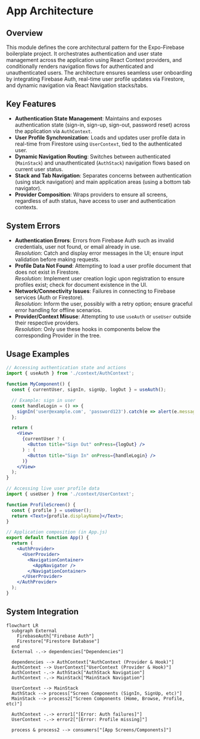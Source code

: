 # App Architecture

## Overview
This module defines the core architectural pattern for the Expo-Firebase boilerplate project. It orchestrates authentication and user state management across the application using React Context providers, and conditionally renders navigation flows for authenticated and unauthenticated users. The architecture ensures seamless user onboarding by integrating Firebase Auth, real-time user profile updates via Firestore, and dynamic navigation via React Navigation stacks/tabs.

## Key Features
- **Authentication State Management**: Maintains and exposes authentication state (sign-in, sign-up, sign-out, password reset) across the application via `AuthContext`.
- **User Profile Synchronization**: Loads and updates user profile data in real-time from Firestore using `UserContext`, tied to the authenticated user.
- **Dynamic Navigation Routing**: Switches between authenticated (`MainStack`) and unauthenticated (`AuthStack`) navigation flows based on current user status.
- **Stack and Tab Navigation**: Separates concerns between authentication (using stack navigation) and main application areas (using a bottom tab navigator).
- **Provider Composition**: Wraps providers to ensure all screens, regardless of auth status, have access to user and authentication contexts.

## System Errors
- **Authentication Errors**: Errors from Firebase Auth such as invalid credentials, user not found, or email already in use.  
  *Resolution*: Catch and display error messages in the UI; ensure input validation before making requests.
- **Profile Data Not Found**: Attempting to load a user profile document that does not exist in Firestore.  
  *Resolution*: Implement user creation logic upon registration to ensure profiles exist; check for document existence in the UI.
- **Network/Connectivity Issues**: Failures in connecting to Firebase services (Auth or Firestore).  
  *Resolution*: Inform the user, possibly with a retry option; ensure graceful error handling for offline scenarios.
- **Provider/Context Misuse**: Attempting to use `useAuth` or `useUser` outside their respective providers.  
  *Resolution*: Only use these hooks in components below the corresponding Provider in the tree.

## Usage Examples

```jsx
// Accessing authentication state and actions
import { useAuth } from './context/AuthContext';

function MyComponent() {
  const { currentUser, signIn, signUp, logOut } = useAuth();

  // Example: sign in user
  const handleLogin = () => {
    signIn('user@example.com', 'password123').catch(e => alert(e.message));
  };

  return (
    <View>
      {currentUser ? (
        <Button title="Sign Out" onPress={logOut} />
      ) : (
        <Button title="Sign In" onPress={handleLogin} />
      )}
    </View>
  );
}

// Accessing live user profile data
import { useUser } from './context/UserContext';

function ProfileScreen() {
  const { profile } = useUser();
  return <Text>{profile.displayName}</Text>;
}

// Application composition (in App.js)
export default function App() {
  return (
    <AuthProvider>
      <UserProvider>
        <NavigationContainer>
          <AppNavigator />
        </NavigationContainer>
      </UserProvider>
    </AuthProvider>
  );
}
```

## System Integration

```mermaid
flowchart LR
  subgraph External
    FirebaseAuth["Firebase Auth"]
    Firestore["Firestore Database"]
  end
  External -.-> dependencies["Dependencies"]
  
  dependencies --> AuthContext["AuthContext (Provider & Hook)"]
  AuthContext --> UserContext["UserContext (Provider & Hook)"]
  AuthContext -.-> AuthStack["AuthStack Navigation"]
  AuthContext -.-> MainStack["MainStack Navigation"]

  UserContext --> MainStack
  AuthStack --> process["Screen Components (SignIn, SignUp, etc)"]
  MainStack --> process2["Screen Components (Home, Browse, Profile, etc)"]

  AuthContext -.-> error1["[Error: Auth failures]"]
  UserContext -.-> error2["[Error: Profile missing]"]

  process & process2 --> consumers["[App Screens/Components]"]
```
